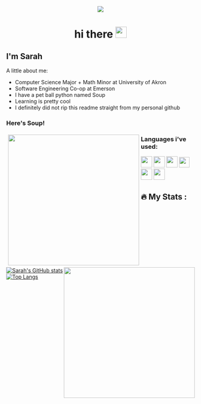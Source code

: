 <div id="header" align="center">
  <img src="https://image.myanimelist.net/ui/BQM6jEZ-UJLgGUuvrNkYUOOnrjuH3cT6u_9TP_2jIH9xEaLVtDyeVxhgEV5fHfC11Nya3vhzkr5TxjaA8G_s-w"/>
 <div id="badges" align="center">
  <img src="https://komarev.com/ghpvc/?username=sahughes123&style=flat-square&color=blue" alt=""/>
  </div>
  <h1>
  hi there
  <img src="https://media.giphy.com/media/hvRJCLFzcasrR4ia7z/giphy.gif" width="30px"/>
</h1>
</div>

## I'm Sarah

A little about me:

* Computer Science Major + Math Minor at University of Akron
* Software Engineering Co-op at Emerson
* I have a pet ball python named Soup
* Learning is pretty cool
* I definitely did not rip this readme straight from my personal github

### Here's Soup!
<div>
  <img style="float: left;margin: 5px;" src="https://media.discordapp.net/attachments/775834897742823478/1072191882299449365/ezgif.com-resize.jpeg" height="350px"></img>
  <img style="float: right;" src="https://media.discordapp.net/attachments/848045038406860830/1105433493409902693/Fuu-mWaWYAIMnvw.png?width=1138&height=1138" height="350px"></img>
</div>

### Languages i've used:

<img src="https://cdn-icons-png.flaticon.com/512/6132/6132222.png" height="30px"></img>
<img src="https://cdn3.iconfinder.com/data/icons/logos-and-brands-adobe/512/267_Python-512.png" height="30px"></img>
<img src="https://cdn-icons-png.flaticon.com/512/732/732212.png" height="30px"></img>
<img src="https://upload.wikimedia.org/wikipedia/commons/thumb/d/d5/CSS3_logo_and_wordmark.svg/1200px-CSS3_logo_and_wordmark.svg.png" width="28px"></img>
<img src="https://cdn-icons-png.flaticon.com/512/5968/5968292.png" height="30px"></img>
<img src="https://brandslogos.com/wp-content/uploads/images/large/java-logo-1.png" height="30px"></img>

## :fire: My Stats :
 [![Sarah's GitHub stats](https://github-readme-stats.vercel.app/api?username=sahughes123&theme=material-palenight&show_icons=true)](https://github.com/anuraghazra/github-readme-stats)
[![Top Langs](https://github-readme-stats.vercel.app/api/top-langs/?username=sahughes123&layout=compact&theme=material-palenight&show_icons=true)](https://github.com/anuraghazra/github-readme-stats)


<!--
**sahughes123/sahughes123** is a ✨ _special_ ✨ repository because its `README.md` (this file) appears on your GitHub profile.

Here are some ideas to get you started:

- 🔭 I’m currently working on ...
- 🌱 I’m currently learning ...
- 👯 I’m looking to collaborate on ...
- 🤔 I’m looking for help with ...
- 💬 Ask me about ...
- 📫 How to reach me: ...
- 😄 Pronouns: ...
- ⚡ Fun fact: ...
-->
